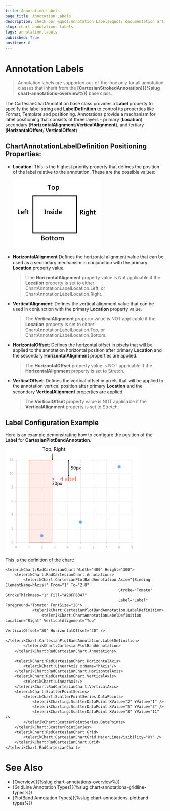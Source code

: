 ```yaml
---
title: Annotation Labels
page_title: Annotation Labels
description: Check our &quot;Annotation Labels&quot; documentation article for RadChart for UWP control.
slug: chart-annotations-labels
tags: annotation,labels
published: True
position: 6
---
```


# Annotation Labels

>Annotation labels are supported out-of-the-box only for all annotation classes that inherit from the 
**[CartesianStrokedAnnotation]({%slug chart-annotations-overview%})** base class.

The CartesianChartAnnotation base class provides a **Label** property to specify the label string and **LabelDefinition** to control
its properties like Format, Template and positioning. Annotations provide a mechanism for label positioning that consists of three layers - primary (**Location**), secondary
(**HorizontalAlignment**/**VerticalAlignment**), and tertiary (**HorizontalOffset**/
**VerticalOffset**).

## ChartAnnotationLabelDefinition Positioning Properties:

* **Location**: This is the highest priority property that defines the position of the label relative to the annotation. These are the possible values:

	![Annotation Labels Location](images/AnnotationLabelsLocation.png)
* **HorizontalAlignment** Defines the horizontal alignment value that can be used as a secondary mechanism
in conjunction with the primary **Location** property value.
	>tThe **HorizontalAlignment** property value is Not applicable if the **Location** property is set to either ChartAnnotationLabelLocation.Left, or ChartAnnotationLabelLocation.Right.
* **VerticalAlignment**: Defines the vertical alignment value that can be used in conjunction with the primary
**Location** property value.
	>The **VerticalAlignment** property value is NOT applicable if the **Location** property is set to either ChartAnnotationLabelLocation.Top, or ChartAnnotationLabelLocation.Bottom.
* **HorizontalOffset**: Defines the horizontal offset in pixels that will be applied to the annotation horizontal position after primary **Location** and the secondary **HorizontalAlignment** properties are applied.
	>The **HorizontalOffset** property value is NOT applicable if the **HorizontalAlignment** property is set to Stretch.
* **VerticalOffset**: Defines the vertical offset in pixels that will be applied to the annotation vertical position after primary **Location** and the secondary **VerticalAlignment** properties are applied.
	>The **VerticalOffset** property value is NOT applicable if the **VerticalAlignment** property is set to Stretch.

## Label Configuration Example

Here is an example demonstrating how to configure the position of the **Label** for **CartesianPlotBandAnnotation**.

![Annotation Label Position](images/AnnotationLabelPosition.png)

This is the definition of the chart:

	<telerikChart:RadCartesianChart Width="400" Height="300">
	    <telerikChart:RadCartesianChart.Annotations>
	        <telerikChart:CartesianPlotBandAnnotation Axis="{Binding ElementName=hAxis}" From="1" To="2.8"  
	                                                  Stroke="Tomato" StrokeThickness="1" Fill="#20FF6347"
	                                                  Label="Label" Foreground="Tomato" FontSize="20">
	            <telerikChart:CartesianPlotBandAnnotation.LabelDefinition>
	                <telerikChart:ChartAnnotationLabelDefinition Location="Right" VerticalAlignment="Top"
	                                                             VerticalOffset="50" HorizontalOffset="30" />
	            </telerikChart:CartesianPlotBandAnnotation.LabelDefinition>
	        </telerikChart:CartesianPlotBandAnnotation>
	    </telerikChart:RadCartesianChart.Annotations>
	
	    <telerikChart:RadCartesianChart.HorizontalAxis>
	        <telerikChart:LinearAxis x:Name="hAxis"/>
	    </telerikChart:RadCartesianChart.HorizontalAxis>
	    <telerikChart:RadCartesianChart.VerticalAxis>
	        <telerikChart:LinearAxis/>
	    </telerikChart:RadCartesianChart.VerticalAxis>
	    <telerikChart:ScatterPointSeries>
	        <telerikChart:ScatterPointSeries.DataPoints>
	            <telerikCharting:ScatterDataPoint XValue="2" YValue="1" />
	            <telerikCharting:ScatterDataPoint XValue="5" YValue="3" />
	            <telerikCharting:ScatterDataPoint XValue="8" YValue="11" />
	        </telerikChart:ScatterPointSeries.DataPoints>
	    </telerikChart:ScatterPointSeries>
	    <telerikChart:RadCartesianChart.Grid>
	        <telerikChart:CartesianChartGrid MajorLinesVisibility="XY" />
	    </telerikChart:RadCartesianChart.Grid>
	</telerikChart:RadCartesianChart>


# See Also

 * [Overview]({%slug chart-annotations-overview%})
 * [GridLine Annotation Types]({%slug chart-annotations-gridline-types%})
 * [PlotBand Annotation Types]({%slug chart-annotations-plotband-types%})
